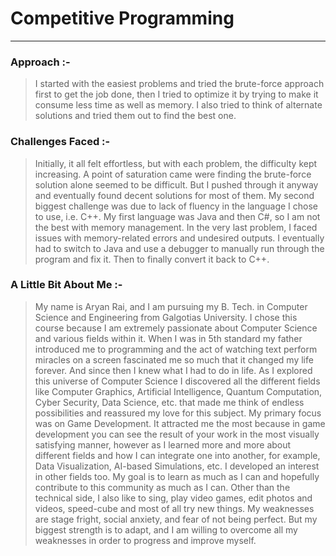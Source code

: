 # **Competitive Programming**
---
### **Approach** :-
> I started with the easiest problems and tried the brute-force approach first to get the job done, then I tried to optimize it by trying to make it consume less time as well as memory. I also tried to think of alternate solutions and tried them out to find the best one.

### **Challenges Faced** :-
> Initially, it all felt effortless, but with each problem, the difficulty kept increasing. A point of saturation came were finding the brute-force solution alone seemed to be difficult. But I pushed through it anyway and eventually found decent solutions for most of them. My second biggest challenge was due to lack of fluency in the language I chose to use, i.e. C++. My first language was Java and then C#, so I am not the best with memory management. In the very last problem, I faced issues with memory-related errors and undesired outputs. I eventually had to switch to Java and use a debugger to manually run through the program and fix it. Then to finally convert it back to C++.

### **A Little Bit About Me** :-
> My name is Aryan Rai, and I am pursuing my B. Tech. in Computer Science and Engineering from Galgotias University. I chose this course because I am extremely passionate about Computer Science and various fields within it. When I was in 5th standard my father introduced me to programming and the act of watching text perform miracles on a screen fascinated me so much that it changed my life forever. And since then I knew what I had to do in life. As I explored this universe of Computer Science I discovered all the different fields like Computer Graphics, Artificial Intelligence, Quantum Computation, Cyber Security, Data Science, etc. that made me think of endless possibilities and reassured my love for this subject. My primary focus was on Game Development. It attracted me the most because in game development you can see the result of your work in the most visually satisfying manner, however as I learned more and more about different fields and how I can integrate one into another, for example, Data Visualization, AI-based Simulations, etc. I developed an interest in other fields too. My goal is to learn as much as I can and hopefully contribute to this community as much as I can. Other than the technical side, I also like to sing, play video games, edit photos and videos, speed-cube and most of all try new things. My weaknesses are stage fright, social anxiety, and fear of not being perfect. But my biggest strength is to adapt, and I am willing to overcome all my weaknesses in order to progress and improve myself.